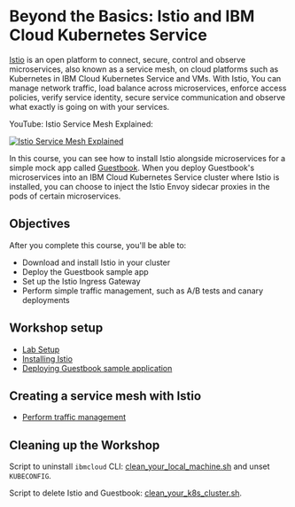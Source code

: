 # Beyond the Basics: Istio and IBM Cloud Kubernetes Service
[Istio](https://www.ibm.com/cloud/info/istio) is an open platform to connect, secure, control and observe microservices, also known as a service mesh, on cloud platforms such as Kubernetes in IBM Cloud Kubernetes Service and VMs. With Istio, You can manage network traffic, load balance across microservices, enforce access policies, verify service identity, secure service communication and observe what exactly is going on with your services.

YouTube: Istio Service Mesh Explained:

[![Istio Service Mesh Explained](http://img.youtube.com/vi/6zDrLvpfCK4/0.jpg)](https://youtu.be/6zDrLvpfCK4 "Istio Service Mesh Explained")

In this course, you can see how to install Istio alongside microservices for a simple mock app called [Guestbook](https://github.com/IBM/guestbook). When you deploy Guestbook's microservices into an IBM Cloud Kubernetes Service cluster where Istio is installed, you can choose to inject the Istio Envoy sidecar proxies in the pods of certain microservices.

## Objectives
After you complete this course, you'll be able to:
- Download and install Istio in your cluster
- Deploy the Guestbook sample app
- Set up the Istio Ingress Gateway
- Perform simple traffic management, such as A/B tests and canary deployments

## Workshop setup

* [Lab Setup](../generatedContent/istio101/exercise-1/README.md)
* [Installing Istio](../generatedContent/istio101/exercise-2/README.md)
* [Deploying Guestbook sample application](exercise-3/README.md) 

## Creating a service mesh with Istio

* [Perform traffic management](exercise-6/README.md)


## Cleaning up the Workshop

Script to uninstall `ibmcloud` CLI: [clean_your_local_machine.sh](cleanup/clean_your_local_machine.sh) and unset `KUBECONFIG`.

Script to delete Istio and Guestbook: [clean_your_k8s_cluster.sh](cleanup/clean_your_k8s_cluster.sh).

